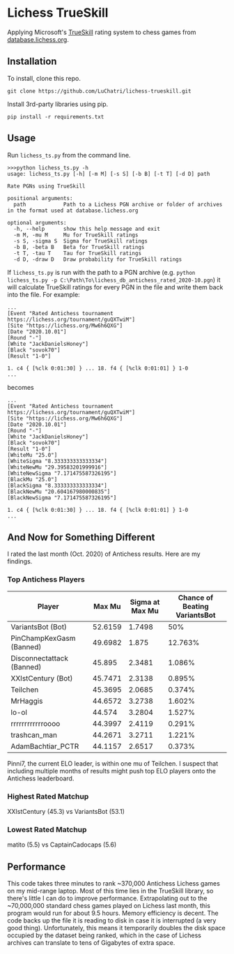 # Lichess TrueSkill
Applying Microsoft's [TrueSkill](https://www.microsoft.com/en-us/research/project/trueskill-ranking-system/) rating system to chess games from [database.lichess.org](https://www.database.lichess.org/).
## Installation
To install, clone this repo.

`git clone https://github.com/LuChatri/lichess-trueskill.git`

Install 3rd-party libraries using pip.

`pip install -r requirements.txt`

## Usage
Run `lichess_ts.py` from the command line.

```
>>>python lichess_ts.py -h
usage: lichess_ts.py [-h] [-m M] [-s S] [-b B] [-t T] [-d D] path

Rate PGNs using TrueSkill

positional arguments:
  path            Path to a Lichess PGN archive or folder of archives in the format used at database.lichess.org

optional arguments:
  -h, --help      show this help message and exit
  -m M, -mu M     Mu for TrueSkill ratings
  -s S, -sigma S  Sigma for TrueSkill ratings
  -b B, -beta B   Beta for TrueSkill ratings
  -t T, -tau T    Tau for TrueSkill ratings
  -d D, -draw D   Draw probability for TrueSkill ratings
```

If `lichess_ts.py` is run with the path to a PGN archive (e.g. `python lichess_ts.py -p C:\Path\To\lichess_db_antichess_rated_2020-10.pgn`) it will calculate TrueSkill ratings for every PGN in the file and write them back into the file.  For example:

```
...
[Event "Rated Antichess tournament https://lichess.org/tournament/guQXTwiM"]
[Site "https://lichess.org/Mw6h6QXG"]
[Date "2020.10.01"]
[Round "-"]
[White "JackDanielsHoney"]
[Black "sovok70"]
[Result "1-0"]

1. c4 { [%clk 0:01:30] } ... 18. f4 { [%clk 0:01:01] } 1-0
...
```

becomes

```
...
[Event "Rated Antichess tournament https://lichess.org/tournament/guQXTwiM"]
[Site "https://lichess.org/Mw6h6QXG"]
[Date "2020.10.01"]
[Round "-"]
[White "JackDanielsHoney"]
[Black "sovok70"]
[Result "1-0"]
[WhiteMu "25.0"]
[WhiteSigma "8.333333333333334"]
[WhiteNewMu "29.39583201999916"]
[WhiteNewSigma "7.171475587326195"]
[BlackMu "25.0"]
[BlackSigma "8.333333333333334"]
[BlackNewMu "20.604167980000835"]
[BlackNewSigma "7.171475587326195"]

1. c4 { [%clk 0:01:30] } ... 18. f4 { [%clk 0:01:01] } 1-0
...
```

## And Now for Something Different
I rated the last month (Oct. 2020) of Antichess results.  Here are my findings.
### Top Antichess Players
| Player | Max Mu | Sigma at Max Mu | Chance of Beating VariantsBot
| --- | --- | --- | ---
VariantsBot (Bot) | 52.6159 | 1.7498 | 50%
PinChampKexGasm (Banned) | 49.6982 | 1.875 | 12.763%
Disconnectattack (Banned) | 45.895 | 2.3481 | 1.086%
XXIstCentury (Bot) | 45.7471 | 2.3138 | 0.895%
Teilchen | 45.3695 | 2.0685 | 0.374%
MrHaggis | 44.6572 | 3.2738 | 1.602%
lo-ol | 44.574 | 3.2804 | 1.527%
rrrrrrrrrrrroooo | 44.3997 | 2.4119 | 0.291%
trashcan_man | 44.2671 | 3.2711 | 1.221%
AdamBachtiar_PCTR | 44.1157 | 2.6517 | 0.373%

Pinni7, the current ELO leader, is within one mu of Teilchen.  I suspect that including multiple months of results might push top ELO players onto the Antichess leaderboard.
### Highest Rated Matchup
XXIstCentury (45.3) vs VariantsBot (53.1)

### Lowest Rated Matchup
matito (5.5) vs CaptainCadocaps (5.6)

## Performance
This code takes three minutes to rank ~370,000 Antichess Lichess games on my mid-range laptop.  Most of this time lies in the TrueSkill library, so there's little I can do to improve performance.  Extrapolating out to the ~70,000,000 standard chess games played on Lichess last month, this program would run for about 9.5 hours.  Memory efficiency is decent.  The code backs up the file it is reading to disk in case it is interrupted (a very good thing).  Unfortunately, this means it temporarily doubles the disk space occupied by the dataset being ranked, which in the case of Lichess archives can translate to tens of Gigabytes of extra space.
